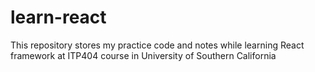 # learn-react
This repository stores my practice code and notes while learning React framework at ITP404 course in University of Southern California
